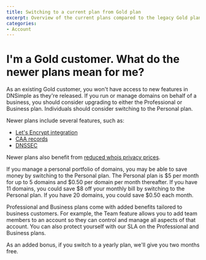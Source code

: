 ```yaml
---
title: Switching to a current plan from Gold plan
excerpt: Overview of the current plans compared to the legacy Gold plan.
categories:
- Account
---
```


# I'm a Gold customer. What do the newer plans mean for me?

As an existing Gold customer, you won't have access to new features in DNSimple as they're released. If you run or manage domains on behalf of a business, you should consider upgrading to either the Professional or Business plan. Individuals should consider switching to the Personal plan.

Newer plans include several features, such as:

- [Let's Encrypt integration](/articles/letsencrypt/)
- [CAA records](/articles/manage-caa-record/)
- [DNSSEC](/articles/dnssec/)

Newer plans also benefit from [reduced whois privacy prices](https://blog.dnsimple.com/2017/10/whois-privacy-price-decrease/).

If you manage a personal portfolio of domains, you may be able to save money by switching to the Personal plan. The Personal plan is $5 per month for up to 5 domains and $0.50 per domain per month thereafter. If you have 11 domains, you could save $8 off your monthly bill by switching to the Personal plan. If you have 20 domains, you could save $0.50 each month.

Professional and Business plans come with added benefits tailored to business customers. For example, the Team feature allows you to add team members to an account so they can control and manage all aspects of that account. You can also protect yourself with our SLA on the Professional and Business plans. 

As an added bonus, if you switch to a yearly plan, we'll give you two months free. 
